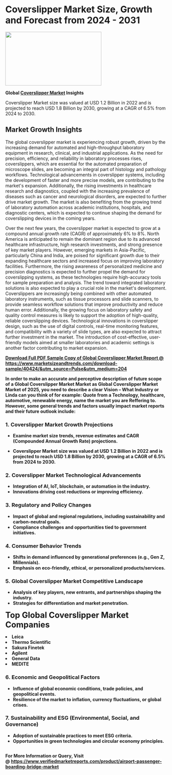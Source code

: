 <H1>Coverslipper Market Size, Growth and Forecast from 2024 - 2031</H1><img class="aligncenter size-medium wp-image-584254" src="https://thirdeyenews.in/wp-content/uploads/2024/09/Global-Market-Research-300x168.jpeg" alt="" width="300" height="168" /><p><strong>Global&nbsp;<a href="https://www.marketsizeandtrends.com/download-sample/40424/&amp;utm_source=Pulse&amp;utm_medium=204">Coverslipper Market</a> Insights</strong></p><p>Coverslipper Market size was valued at USD 1.2 Billion in 2022 and is projected to reach USD 1.8 Billion by 2030, growing at a CAGR of 6.5% from 2024 to 2030.</p><p><h2>Market Growth Insights</h2> <p>The global coverslipper market is experiencing robust growth, driven by the increasing demand for automated and high-throughput laboratory equipment in research, clinical, and industrial applications. As the need for precision, efficiency, and reliability in laboratory processes rises, coverslippers, which are essential for the automated preparation of microscope slides, are becoming an integral part of histology and pathology workflows. Technological advancements in coverslipper systems, including the development of faster and more precise models, are contributing to the market's expansion. Additionally, the rising investments in healthcare research and diagnostics, coupled with the increasing prevalence of diseases such as cancer and neurological disorders, are expected to further drive market growth. The market is also benefiting from the growing trend of laboratory automation across academic institutions, hospitals, and diagnostic centers, which is expected to continue shaping the demand for coverslipping devices in the coming years.</p> <p><strong><a href="#"></a></strong></p> <p>Over the next few years, the coverslipper market is expected to grow at a compound annual growth rate (CAGR) of approximately 6% to 8%. North America is anticipated to remain the dominant region due to its advanced healthcare infrastructure, high research investments, and strong presence of key market players. However, emerging markets in Asia-Pacific, particularly China and India, are poised for significant growth due to their expanding healthcare sectors and increased focus on improving laboratory facilities. Furthermore, the rising awareness of personalized medicine and precision diagnostics is expected to further propel the demand for coverslipping systems, as these technologies require high-accuracy tools for sample preparation and analysis. The trend toward integrated laboratory solutions is also expected to play a crucial role in the market's development. Coverslippers are increasingly being combined with other automated laboratory instruments, such as tissue processors and slide scanners, to provide seamless workflow solutions that improve productivity and reduce human error. Additionally, the growing focus on laboratory safety and quality control measures is likely to support the adoption of high-quality, reliable coverslipping devices. Technological innovations in coverslipper design, such as the use of digital controls, real-time monitoring features, and compatibility with a variety of slide types, are also expected to attract further investment in the market. The introduction of cost-effective, user-friendly models aimed at smaller laboratories and academic settings is another factor contributing to market expansion. <p><strong><a href="#"></p><p><span class=""><strong>Download Full PDF Sample Copy of Global Coverslipper Market Report</strong> @ <a href="https://www.marketsizeandtrends.com/download-sample/40424/&amp;utm_source=Pulse&amp;utm_medium=204" target="_blank">https://www.marketsizeandtrends.com/download-sample/40424/&amp;utm_source=Pulse&amp;utm_medium=204</a></span></p><p>In order to make an accurate and perceptive description of future scope of a Global&nbsp;Coverslipper Market Market as Global&nbsp;Coverslipper Market Market of 2025, you need to describe a clear Vision &ndash; What Industry or Linda can you think of for example: Quote from a Technology, healthcare, automotive, renewable energy, name the market you are Reffering to. However, some general trends and factors usually impact market reports and their future outlook include:</p><h3>1.&nbsp;<strong>Coverslipper Market Growth Projections</strong></h3><ul><li>Examine market size trends, revenue estimates and CAGR (Compounded Annual Growth Rate) projections.</li><li><p>Coverslipper Market size was valued at USD 1.2 Billion in 2022 and is projected to reach USD 1.8 Billion by 2030, growing at a CAGR of 6.5% from 2024 to 2030.</p></li></ul><h3>2.&nbsp;<strong>Coverslipper Market Technological Advancements</strong></h3><ul><li>Integration of AI, IoT, blockchain, or automation in the industry.</li><li>Innovations driving cost reductions or improving efficiency.</li></ul><h3>3.&nbsp;<strong>Regulatory and Policy Changes</strong></h3><ul><li>Impact of global and regional regulations, including sustainability and carbon-neutral goals.</li><li>Compliance challenges and opportunities tied to government initiatives.</li></ul><h3>4.&nbsp;<strong>Consumer Behavior Trends</strong></h3><ul><li>Shifts in demand influenced by generational preferences (e.g., Gen Z, Millennials).</li><li>Emphasis on eco-friendly, ethical, or personalized products/services.</li></ul><h3>5.&nbsp;<strong>Global Coverslipper Market Competitive Landscape</strong></h3><ul><li>Analysis of key players, new entrants, and partnerships shaping the industry.</li><li>Strategies for differentiation and market penetration.</li></ul><p data-pm-slice="1 1 []"><span style="color: inherit; font-family: inherit; font-size: 25px;">Top Global Coverslipper Market Companies</span></p><div class="" data-test-id=""><p><li>Leica</li><li> Thermo Scientific</li><li> Sakura Finetek</li><li> Agilent</li><li> General Data</li><li> MEDITE</li></p></div><h3>6.&nbsp;<strong>Economic and Geopolitical Factors</strong></h3><ul><li>Influence of global economic conditions, trade policies, and geopolitical events.</li><li>Resilience of the market to inflation, currency fluctuations, or global crises.</li></ul><h3>7.&nbsp;<strong>Sustainability and ESG (Environmental, Social, and Governance)</strong></h3><ul><li>Adoption of sustainable practices to meet ESG criteria.</li><li>Opportunities in green technologies and circular economy principles.</li></ul><h2><strong style="font-size: 14px;">For More Information or Query, Visit @&nbsp;</strong><a style="background-color: #ffffff; font-size: 14px;" href="https://www.marketsizeandtrends.com/report/coverslipper-market/" target="_blank">https://www.verifiedmarketreports.com/product/airport-passenger-boarding-bridge-market</a></h2>
